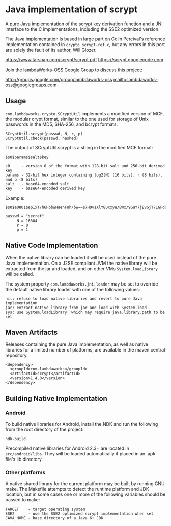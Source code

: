 # Java implementation of scrypt

A pure Java implementation of the scrypt key derivation function and a JNI
interface to the C implementations, including the SSE2 optimized version.

The Java implementation is based in large part on Colin Percival's
reference implementation contained in `crypto_scrypt-ref.c`, but any errors
in this port are solely the fault of its author, Will Glozer.

<https://www.tarsnap.com/scrypt/scrypt.pdf>
<https://scrypt.googlecode.com>

Join the lambdaWorks-OSS Google Group to discuss this project:

<http://groups.google.com/group/lambdaworks-oss>
<mailto:lambdaworks-oss@googlegroups.com>

## Usage

`com.lambdaworks.crypto.SCryptUtil` implements a modified version of MCF,
the modular crypt format, similar to the one used for storage of Unix
passwords in the MD5, SHA-256, and bcrypt formats.

    SCryptUtil.scrypt(passwd, N, r, p)
    SCryptUtil.check(passwd, hashed)

The output of SCryptUtil.scrypt is a string in the modified MCF format:

    $s0$params$salt$key

    s0     - version 0 of the format with 128-bit salt and 256-bit derived key
    params - 32-bit hex integer containing log2(N) (16 bits), r (8 bits), and p (8 bits)
    salt   - base64-encoded salt
    key    - base64-encoded derived key

Example:

    $s0$e0801$epIxT/h6HbbwHaehFnh/bw==$7H0vsXlY8UxxyW/BWx/9GuY7jEvGjT71GFd6O4SZND0=

    passwd = "secret"
         N = 16384
         r = 8
         p = 1

## Native Code Implementation

When the native library can be loaded it will be used instead of the pure
Java implementation. On a J2SE compliant JVM the native library will be
extracted from the jar and loaded, and on other VMs `System.loadLibrary`
will be called.

The system property `com.lambdaworks.jni.loader` may be set to override
the default native library loader with one of the following values:

    nil: refuse to load native libraries and revert to pure Java implementation
    jar: extract native library from jar and load with System.load
    sys: use System.loadLibrary, which may require java.library.path to be set

## Maven Artifacts

Releases containing the pure Java implementation, as well as native libraries
for a limited number of platforms, are available in the maven central repository.

    <dependency>
      <groupId>com.lambdaworks</groupId>
      <artifactId>scrypt</artifactId>
      <version>1.4.0</version>
    </dependency>

## Building Native Implementation

### Android

To build native libraries for Android, install the NDK and run the following
from the root directory of the project:

    ndk-build

Precompiled native libraries for Android 2.3+ are located in
`src/android/libs`. They will be loaded automatically if placed in an
.apk file's lib directory.

### Other platforms

A native shared library for the current platform may be built by running GNU
make. The Makefile attempts to detect the runtime platform and JDK location,
but in some cases one or more of the following variables should be passed
to make:

    TARGET    - target operating system
    SSE2      - use the SSE2 optimized scrypt implementation when set
    JAVA_HOME - base directory of a Java 6+ JDK
